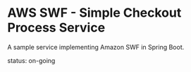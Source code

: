 AWS SWF - Simple Checkout Process Service
=========
A sample service implementing Amazon SWF in Spring Boot.

status: on-going
